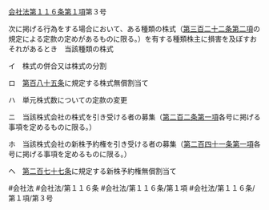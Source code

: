 [会社法第１１６条第１項](会社法＿＿＿＿第１１６条第１項)第３号

次に掲げる行為をする場合において、ある種類の株式（[第三百二十二条第二項](会社法＿＿＿＿第３２２条第２項)の規定による定款の定めがあるものに限る。）を有する種類株主に損害を及ぼすおそれがあるとき　当該種類の株式

イ　株式の併合又は株式の分割

ロ　[第百八十五条](会社法＿＿＿＿第１８５条)に規定する株式無償割当て

ハ　単元株式数についての定款の変更

ニ　当該株式会社の株式を引き受ける者の募集（[第二百二条第一項](会社法＿＿＿＿第２０２条第１項)各号に掲げる事項を定めるものに限る。）

ホ　当該株式会社の新株予約権を引き受ける者の募集（[第二百四十一条第一項](会社法＿＿＿＿第２４１条第１項)各号に掲げる事項を定めるものに限る。）

ヘ　[第二百七十七条](会社法＿＿＿＿第２７７条)に規定する新株予約権無償割当て


#会社法
#会社法/第１１６条
#会社法/第１１６条/第１項
#会社法/第１１６条/第１項/第３号
